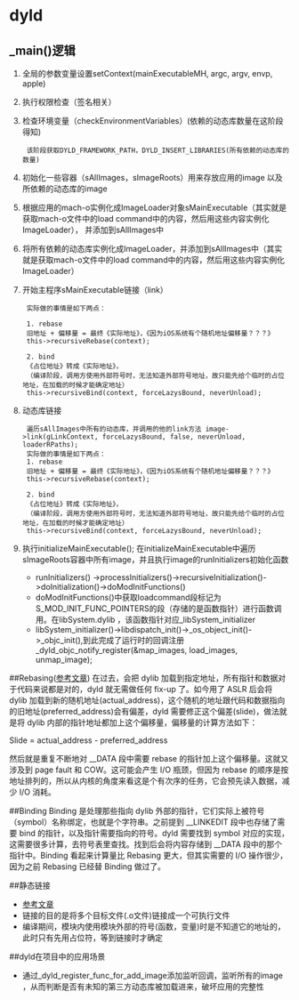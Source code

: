 # dyld
## _main()逻辑
1. 全局的参数变量设置setContext(mainExecutableMH, argc, argv, envp, apple)
2. 执行权限检查（签名相关）
3. 检查环境变量（checkEnvironmentVariables）(依赖的动态库数量在这阶段得知)
	
		该阶段获取DYLD_FRAMEWORK_PATH，DYLD_INSERT_LIBRARIES(所有依赖的动态库的数量)
4. 初始化一些容器（sAllImages，sImageRoots）用来存放应用的image 以及所依赖的动态库的image
5. 根据应用的mach-o实例化成ImageLoader对象sMainExecutable（其实就是获取mach-o文件中的load command中的内容，然后用这些内容实例化ImageLoader），
     并添加到sAllImages中
6.  将所有依赖的动态库实例化成ImageLoader，并添加到sAllImages中（其实就是获取mach-o文件中的load command中的内容，然后用这些内容实例化ImageLoader）
7. 开始主程序sMainExecutable链接（link） 

		实际做的事情是如下两点：
		
		1. rebase
		旧地址 + 偏移量 = 最终《实际地址》，《因为iOS系统有个随机地址偏移量？？？》
		this->recursiveRebase(context);
			  
		2. bind
		《占位地址》转成《实际地址》，
		（编译阶段，调用方使用外部符号时，无法知道外部符号地址，故只能先给个临时的占位地址，在加载的时候才能确定地址）
		this->recursiveBind(context, forceLazysBound, neverUnload);

8. 动态库链接
	
		遍历sAllImages中所有的动态库，并调用的他的link方法 image->link(gLinkContext, forceLazysBound, false, neverUnload, loaderRPaths);
		实际做的事情是如下两点：
		1. rebase
		旧地址 + 偏移量 = 最终《实际地址》，《因为iOS系统有个随机地址偏移量？？？》
		this->recursiveRebase(context);
			  
		2. bind
		《占位地址》转成《实际地址》，
		（编译阶段，调用方使用外部符号时，无法知道外部符号地址，故只能先给个临时的占位地址，在加载的时候才能确定地址）
		this->recursiveBind(context, forceLazysBound, neverUnload);


9. 执行initializeMainExecutable(); 在initializeMainExecutable中遍历sImageRoots容器中所有image，并且执行image的runInitializers初始化函数
	* runInitializers() ->processInitializers()->recursiveInitialization()->doInitialization()->doModInitFunctions()
	* doModInitFunctions()中获取loadcommand段标记为S_MOD_INIT_FUNC_POINTERS的段（存储的是函数指针）进行函数调用。在libSystem.dylib ，该函数指针对应_libSystem_initializer
	* libSystem_initializer()->libdispatch_init()->_os_object_init()->_objc_init(),到此完成了运行时的回调注册_dyld_objc_notify_register(&map_images, load_images, unmap_image);



##Rebasing([参考文章](http://yulingtianxia.com/blog/2016/10/30/Optimizing-App-Startup-Time/))
在过去，会把 dylib 加载到指定地址，所有指针和数据对于代码来说都是对的，dyld 就无需做任何 fix-up 了。如今用了 ASLR 后会将 dylib 加载到新的随机地址(actual_address)，这个随机的地址跟代码和数据指向的旧地址(preferred_address)会有偏差，dyld 需要修正这个偏差(slide)，做法就是将 dylib 内部的指针地址都加上这个偏移量，偏移量的计算方法如下：

Slide = actual_address - preferred_address

然后就是重复不断地对 __DATA 段中需要 rebase 的指针加上这个偏移量。这就又涉及到 page fault 和 COW。这可能会产生 I/O 瓶颈，但因为 rebase 的顺序是按地址排列的，所以从内核的角度来看这是个有次序的任务，它会预先读入数据，减少 I/O 消耗。

##Binding
Binding 是处理那些指向 dylib 外部的指针，它们实际上被符号（symbol）名称绑定，也就是个字符串。之前提到 __LINKEDIT 段中也存储了需要 bind 的指针，以及指针需要指向的符号。dyld 需要找到 symbol 对应的实现，这需要很多计算，去符号表里查找。找到后会将内容存储到 __DATA 段中的那个指针中。Binding 看起来计算量比 Rebasing 更大，但其实需要的 I/O 操作很少，因为之前 Rebasing 已经替 Binding 做过了。

##静态链接
* [参考文章](https://juejin.cn/post/6844903912198127623)
* 链接的目的是将多个目标文件(.o文件)链接成一个可执行文件 
* 编译期间，模块内使用模块外部的符号(函数，变量)时是不知道它的地址的，此时只有先用占位符，等到链接时才确定

##dyld在项目中的应用场景
* 通过_dyld_register_func_for_add_image添加监听回调，监听所有的image ，从而判断是否有未知的第三方动态库被加载进来，破坏应用的完整性

